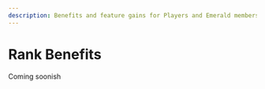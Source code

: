 ```yaml
---
description: Benefits and feature gains for Players and Emerald members
---
```


# Rank Benefits

Coming soonish
